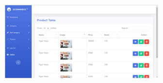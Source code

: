 <img class="fit-picture"
     src="https://github.com/Khobayeb/Template-Demo/blob/main/screenshot.PNG"
     alt="Grapefruit slice atop a pile of other slices">
